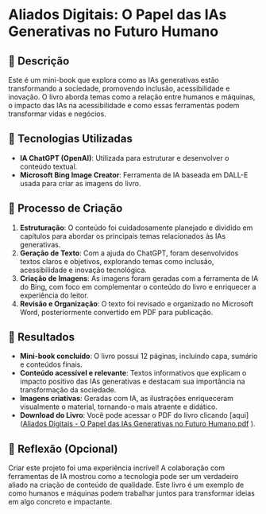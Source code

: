 # Aliados Digitais: O Papel das IAs Generativas no Futuro Humano  

## 📒 Descrição  
Este é um mini-book que explora como as IAs generativas estão transformando a sociedade, promovendo inclusão, acessibilidade e inovação. O livro aborda temas como a relação entre humanos e máquinas, o impacto das IAs na acessibilidade e como essas ferramentas podem transformar vidas e negócios.  

## 🤖 Tecnologias Utilizadas  
- **IA ChatGPT (OpenAI)**: Utilizada para estruturar e desenvolver o conteúdo textual.  
- **Microsoft Bing Image Creator**: Ferramenta de IA baseada em DALL-E usada para criar as imagens do livro. 

## 🧐 Processo de Criação  
1. **Estruturação**: O conteúdo foi cuidadosamente planejado e dividido em capítulos para abordar os principais temas relacionados às IAs generativas.  
2. **Geração de Texto**: Com a ajuda do ChatGPT, foram desenvolvidos textos claros e objetivos, explorando temas como inclusão, acessibilidade e inovação tecnológica.  
3. **Criação de Imagens**: As imagens foram geradas com a ferramenta de IA do Bing, com foco em complementar o conteúdo do livro e enriquecer a experiência do leitor.  
4. **Revisão e Organização**: O texto foi revisado e organizado no Microsoft Word, posteriormente convertido em PDF para publicação.  

## 🚀 Resultados  
- **Mini-book concluído**: O livro possui 12 páginas, incluindo capa, sumário e conteúdos finais.  
- **Conteúdo acessível e relevante**: Textos informativos que explicam o impacto positivo das IAs generativas e destacam sua importância na transformação da sociedade.  
- **Imagens criativas**: Geradas com IA, as ilustrações enriqueceram visualmente o material, tornando-o mais atraente e didático.  
- **Download do Livro**: Você pode acessar o PDF do livro clicando [aqui]([Aliados Digitais - O Papel das IAs Generativas no Futuro Humano.pdf](https://github.com/user-attachments/files/17909201/Aliados.Digitais.-.O.Papel.das.IAs.Generativas.no.Futuro.Humano.pdf)
).  

## 💭 Reflexão (Opcional)  
Criar este projeto foi uma experiência incrível! A colaboração com ferramentas de IA mostrou como a tecnologia pode ser um verdadeiro aliado na criação de conteúdo de qualidade. Este livro é um exemplo de como humanos e máquinas podem trabalhar juntos para transformar ideias em algo concreto e impactante.  

